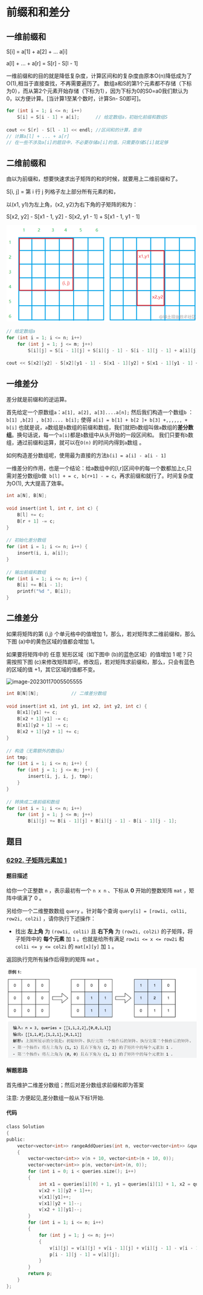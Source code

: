 # 前缀和和差分

## 一维前缀和

S[i] = a[1] + a[2] + ... a[i]

a[l] + ... + a[r] = S[r] - S[l - 1]

一维前缀和的目的就是降低复杂度，计算区间和的复杂度由原本O(n)降低成为了O(1),相当于直接查找，不再需要遍历了。
 数组a和S的第1个元素都不存储（下标为0），而从第2个元素开始存储（下标为1），因为下标为0的S0=a0我们默认为0，以方便计算。[当计算1至某个数时，计算Sn- S0即可]。


```c
for (int i = 1; i <= n; i++) 
    S[i] = S[i - 1] + a[i];      // 给定数组a，初始化前缀和数组S

cout << S[r] - S[l - 1] << endl; //区间和的计算，查询                      
// 计算a[l] + ... + a[r]
// 在一些不涉及a[i]的题目中，不必要存储a[i]的值，只需要存储S[i]就足够
```

## 二维前缀和

由以为前缀和，想要快速求出子矩阵的和的时候，就要用上二维前缀和了。

S[i, j] = 第 i 行 j 列格子左上部分所有元素的和，

以(x1, y1)为左上角，(x2, y2)为右下角的子矩阵的和为： 

S[x2, y2] - S[x1 - 1, y2] - S[x2, y1 - 1] + S[x1 - 1, y1 - 1]

![image-20230115213939194](figs\22-前缀和和差分.assets\image-20230115213939194.png)

```c
// 给定数组a
for (int i = 1; i <= n; i++)
    for (int j = 1; j <= m; j++) 
        S[i][j] = S[i - 1][j] + S[i][j - 1] - S[i - 1][j - 1] + a[i][j];            // 可以拆开写

cout << S[x2][y2] - S[x2][y1 - 1] - S[x1 - 1][y2] + S[x1 - 1][y1 - 1] << endl;      // 使用
```

## 一维差分

差分就是前缀和的逆运算。

首先给定一个原数组`a`：`a[1], a[2], a[3]....a[n];`
然后我们构造一个数组`b` ： `b[1] ,b[2] , b[3].... b[i];`
使得 `a[i] = b[1] + b[2 ]+ b[3] +,,,,,, + b[i]`  也就是说，`a`数组是`b`数组的前缀和数组，我们就把`b`数组叫做`a`数组的**差分数组**。换句话说，每一个`a[i]`都是`b`数组中从头开始的一段区间和。  我们只要有`b`数组，通过前缀和运算，就可以在`O(n)` 的时间内得到`a`数组 。

如何构造差分数组呢，使用最为直接的方法`b[i] = a[i] - a[i - 1]`

一维差分的作用，也是一个结论：给a数组中的[l,r]区间中的每一个数都加上c,只需对差分数组b做` b[l] + = c, b[r+1] - = c`，再求前缀和就行了。时间复杂度为O(1), 大大提高了效率。

```c
int a[N], B[N];

void insert(int l, int r, int c) {
    B[l] += c;
    B[r + 1] -= c;
}

// 初始化差分数组
for (int i = 1; i <= n; i++) {
    insert(i, i, a[i]);
}

// 输出前缀和数组
for (int i = 1; i <= n; i++) {
    B[i] += B[i - 1];
    printf("%d ", B[i]);
}
```

## 二维差分

如果将矩阵的第 (i,j) 个单元格中的值增加 1，那么，若对矩阵求二维前缀和，那么下图 (a)中的黄色区域的值都会增加 1。

如果要将矩阵中的 任意 矩形区域（如下图中 (b)的蓝色区域）的值增加 1 呢？只需按照下图 (c)来修改矩阵即可。修改后，若对矩阵求前缀和，那么，只会有蓝色的区域的值 +1，其它区域的值都不变。

![image-20230117005505555](D:\work\sphinx-master\source\algo\figs\22-前缀和和差分.assets\image-20230117005505555.png)

```c
int B[N][N];            // 二维差分数组

void insert(int x1, int y1, int x2, int y2, int c) {
    B[x1][y1] += c;
    B[x2 + 1][y1] -= c;
    B[x1][y2 + 1] -= c;
    B[x2 + 1][y2 + 1] += c;
}

// 构造（无需额外的数组a）
int tmp;
for (int i = 1; i <= n; i++) {
    for (int j = 1; j <= m; j++) {
        insert(i, j, i, j, tmp);
    }
}

// 转换成二维前缀和数组
for (int i = 1; i <= n; i++)
    for (int j = 1; j <= m; j++)
        B[i][j] += B[i - 1][j] + B[i][j - 1] - B[i - 1][j - 1];
```

## 题目

### [6292. 子矩阵元素加 1](https://leetcode.cn/problems/increment-submatrices-by-one/)

#### 题目描述

给你一个正整数 `n` ，表示最初有一个 `n x n` 、下标从 **0** 开始的整数矩阵 `mat` ，矩阵中填满了 0 。

另给你一个二维整数数组 `query` 。针对每个查询 `query[i] = [row1i, col1i, row2i, col2i]` ，请你执行下述操作：

- 找出 **左上角** 为 `(row1i, col1i)` 且 **右下角** 为 `(row2i, col2i)` 的子矩阵，将子矩阵中的 **每个元素** 加 `1` 。也就是给所有满足 `row1i <= x <= row2i` 和 `col1i <= y <= col2i` 的 `mat[x][y]` 加 `1` 。

返回执行完所有操作后得到的矩阵 `mat` 。

![image-20230117021315687](figs\22-前缀和和差分.assets\image-20230117021315687.png)

#### 解题思路

首先维护二维差分数组；然后对差分数组求前缀和即为答案

注意: 方便起见,差分数组一般从下标1开始.

#### 代码

```c
class Solution
{
public:
    vector<vector<int>> rangeAddQueries(int n, vector<vector<int>> &queries)
    {
        vector<vector<int>> v(n + 10, vector<int>(n + 10, 0));
        vector<vector<int>> p(n, vector<int>(n, 0));
        for (int i = 0; i < queries.size(); i++)
        {
            int x1 = queries[i][0] + 1, y1 = queries[i][1] + 1, x2 = queries[i][2] + 1, y2 = queries[i][3] + 1;
            v[x2 + 1][y2 + 1]++;
            v[x1][y1]++;
            v[x1][y2 + 1]--;
            v[x2 + 1][y1]--;
        }
        for (int i = 1; i <= n; i++)
        {
            for (int j = 1; j <= n; j++)
            {
                v[i][j] = v[i][j] + v[i - 1][j] + v[i][j - 1] - v[i - 1][j - 1];
                p[i - 1][j - 1] = v[i][j];
            }
        }
        return p;
    }
};
```


